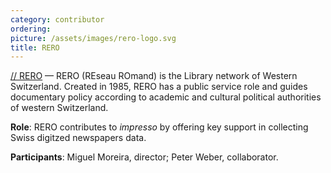 ```yaml
---
category: contributor
ordering: 
picture: /assets/images/rero-logo.svg
title: RERO
---
```


[// RERO](https://www.rero.ch/page.php?section=infos&pageid=rero_info) &mdash;  RERO (REseau ROmand) is the Library network of Western Switzerland. Created in 1985, RERO has a public service role and guides documentary policy according to academic and cultural political authorities of western Switzerland. 

**Role**: RERO contributes to *impresso* by offering key support in collecting Swiss digitzed newspapers data.

**Participants**: Miguel Moreira, director; Peter Weber, collaborator.
